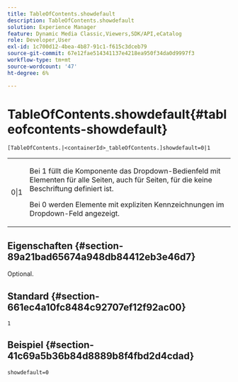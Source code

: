 ```yaml
---
title: TableOfContents.showdefault
description: TableOfContents.showdefault
solution: Experience Manager
feature: Dynamic Media Classic,Viewers,SDK/API,eCatalog
role: Developer,User
exl-id: 1c700d12-4bea-4b87-91c1-f615c3dceb79
source-git-commit: 67e12fae514341137e4218ea950f34da0d9997f3
workflow-type: tm+mt
source-wordcount: '47'
ht-degree: 6%

---
```


# TableOfContents.showdefault{#tableofcontents-showdefault}

`[TableOfContents.|<containerId>_tableOfContents.]showdefault=0|1`

<table id="table_BE34F807437C4955A2A640495E05138F"> 
 <tbody> 
  <tr> 
   <td> <p> <span class="codeph"> 0|1</span> </p> </td> 
   <td> <p> Bei <span class="codeph"> 1</span> füllt die Komponente das Dropdown-Bedienfeld mit Elementen für alle Seiten, auch für Seiten, für die keine Beschriftung definiert ist. </p> <p>Bei <span class="codeph"> 0 werden </span> Elemente mit expliziten Kennzeichnungen im Dropdown-Feld angezeigt. </p> </td> 
  </tr> 
 </tbody> 
</table>

## Eigenschaften {#section-89a21bad65674a948db84412eb3e46d7}

Optional.

## Standard {#section-661ec4a10fc8484c92707ef12f92ac00}

`1`

## Beispiel {#section-41c69a5b36b84d8889b8f4fbd2d4cdad}

`showdefault=0`
